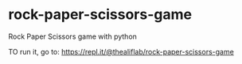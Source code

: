 # rock-paper-scissors-game
Rock Paper Scissors game with python

TO run it, go to: https://repl.it/@thealiflab/rock-paper-scissors-game
